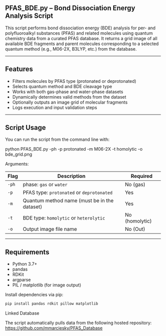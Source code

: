## PFAS_BDE.py – Bond Dissociation Energy Analysis Script

This script performs bond dissociation energy (BDE) analysis for per- and polyfluoroalkyl substances (PFAS) and related molecules using quantum chemistry data from a curated PFAS database.
It returns a grid image of all available BDE fragments and parent molecules corresponding to a selected quantum method (e.g., M06-2X, B3LYP, etc.) from the database.

---

## Features
- Filters molecules by PFAS type (protonated or deprotonated)
- Selects quantum method and BDE cleavage type
- Works with both gas-phase and water-phase datasets
- Dynamically determines valid methods from the dataset
- Optionally outputs an image grid of molecular fragments
- Logs execution and input validation steps

---
## Script Usage

You can run the script from the command line with:

python PFAS_BDE.py -ph -p protonated -m M06-2X -t homolytic -o bde_grid.png


Arguments:

| Flag | Description                                  | Required |
| ---- | -------------------------------------------- | -------- |
| `-ph` | phase: `gas` or `water`                    | No (gas)    |
| `-p` | PFAS type: `protonated` or `deprotonated`    | Yes    |
| `-m` | Quantum method name (must be in the dataset) | Yes    |
| `-t` | BDE type: `homolytic` or `heterolytic`       | No (homolytic)     |
| `-o` | Output image file name                       | No  (Out)   |

-------------------
## Requirements

- Python 3.7+
- pandas
- RDKit
- argparse
- PIL / matplotlib (for image output)

Install dependencies via pip:

```bash
pip install pandas rdkit pillow matplotlib
```
Linked Database

The script automatically pulls data from the following hosted repository:
https://github.com/mmarciesky/PFAS_Database

